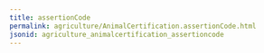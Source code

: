 ```yaml
---
title: assertionCode
permalink: agriculture/AnimalCertification.assertionCode.html
jsonid: agriculture_animalcertification_assertioncode
---
```

